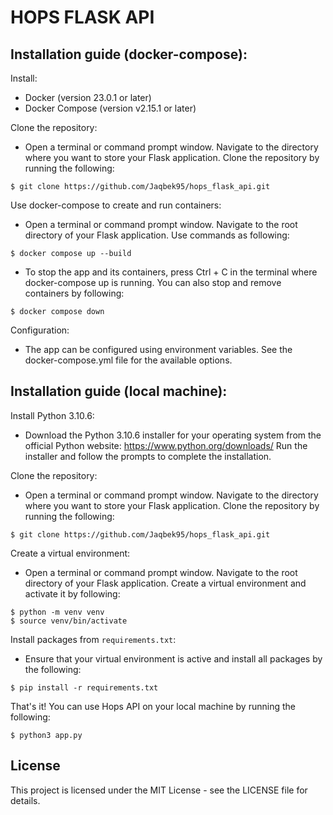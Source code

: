 # HOPS FLASK API

## Installation guide (docker-compose):

Install:
- Docker (version 23.0.1 or later)
- Docker Compose (version v2.15.1 or later)

Clone the repository:

- Open a terminal or command prompt window.
Navigate to the directory where you want to store your Flask application.
Clone the repository by running the following: 
```
$ git clone https://github.com/Jaqbek95/hops_flask_api.git
```

Use docker-compose to create and run containers:

- Open a terminal or command prompt window.
Navigate to the root directory of your Flask application.
Use commands as following:
```
$ docker compose up --build
```

 - To stop the app and its containers, press Ctrl + C in the terminal where docker-compose up is running. You can also stop and remove containers by following:
```
$ docker compose down
```

Configuration:

- The app can be configured using environment variables. See the docker-compose.yml file for the available options.

## Installation guide (local machine):

Install Python 3.10.6:

- Download the Python 3.10.6 installer for your operating system from the official Python website: https://www.python.org/downloads/
Run the installer and follow the prompts to complete the installation.

Clone the repository:

- Open a terminal or command prompt window.
Navigate to the directory where you want to store your Flask application.
Clone the repository by running the following: 
```
$ git clone https://github.com/Jaqbek95/hops_flask_api.git
```

Create a virtual environment:

- Open a terminal or command prompt window.
Navigate to the root directory of your Flask application.
Create a virtual environment and activate it by following:
```
$ python -m venv venv
$ source venv/bin/activate
```

Install packages from `requirements.txt`:

- Ensure that your virtual environment is active and install all packages by the following:
```
$ pip install -r requirements.txt
```

That's it! You can use Hops API on your local machine by running the following: 
```
$ python3 app.py
```
## License

This project is licensed under the MIT License - see the LICENSE file for details.
